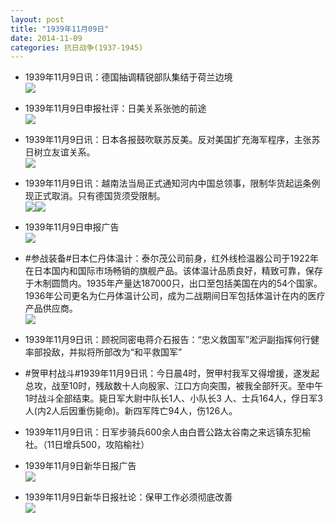 ```yaml
---
layout: post
title: "1939年11月09日"
date: 2014-11-09
categories: 抗日战争(1937-1945)
---
```


<meta name="referrer" content="no-referrer" />

- 1939年11月9日讯：德国抽调精锐部队集结于荷兰边境 <br/><img src="https://ww4.sinaimg.cn/large/aca367d8jw1em51ngy3ooj20a606ugmi.jpg" />

- 1939年11月9日申报社评：日美关系张弛的前途 <br/><img src="https://ww2.sinaimg.cn/large/aca367d8jw1em4zx4opslj20u413s4qp.jpg" />

- 1939年11月9日讯：日本各报鼓吹联苏反美。反对美国扩充海军程序，主张苏日树立友谊关系。 <br/><img src="https://ww4.sinaimg.cn/large/aca367d8jw1em4sz1059xj20f80cndl5.jpg" />

- 1939年11月9日讯：越南法当局正式通知河内中国总领事，限制华货起运条例现正式取消。只有德国货须受限制。 <br/><img src="https://ww3.sinaimg.cn/large/aca367d8jw1em4m19dd9aj201j09c0so.jpg" /><img src="https://ww1.sinaimg.cn/large/aca367d8jw1em4m1aqc1nj20ld05mtae.jpg" />

- 1939年11月9日申报广告 <br/><img src="https://ww3.sinaimg.cn/large/aca367d8jw1em4kbd67xfj20ox0a076y.jpg" />

- #参战装备#日本仁丹体温计：泰尔茂公司前身，红外线检温器公司于1922年在日本国内和国际市场畅销的旗舰产品。该体温计品质良好，精致可靠，保存于木制圆筒内。1935年产量达187000只，出口至包括美国在内的54个国家。1936年公司更名为仁丹体温计公司，成为二战期间日军包括体温计在内的医疗产品供应商。 <br/><img src="https://ww3.sinaimg.cn/large/aca367d8jw1em4ikvnz79j206o0tf0va.jpg" />

- 1939年11月9日讯：顾祝同密电蒋介石报告：“忠义救国军”淞沪副指挥何行健率部投敌，并拟将所部改为“和平救国军” 

- #贺甲村战斗#1939年11月9日讯：今日晨4时，贺甲村我军又得增援，遂发起总攻，战至10时，残敌数十人向殷家、江口方向突围，被我全部歼灭。至中午1时战斗全部结束。毙日军大尉中队长1人、小队长3 人、士兵164人，俘日军3人(内2人后因重伤毙命)。新四军阵亡94人，伤126人。 

- 1939年11月9日讯：日军步骑兵600余人由白晋公路太谷南之来远镇东犯榆社。（11日增兵500，攻陷榆社） 

- 1939年11月9日新华日报广告 <br/><img src="https://ww2.sinaimg.cn/large/aca367d8jw1em3wlhg19dj207c0krjsc.jpg" />

- 1939年11月9日新华日报社论：保甲工作必须彻底改善 <br/><img src="https://ww1.sinaimg.cn/large/aca367d8jw1em3uv0b0grj210d0h2dlx.jpg" />

